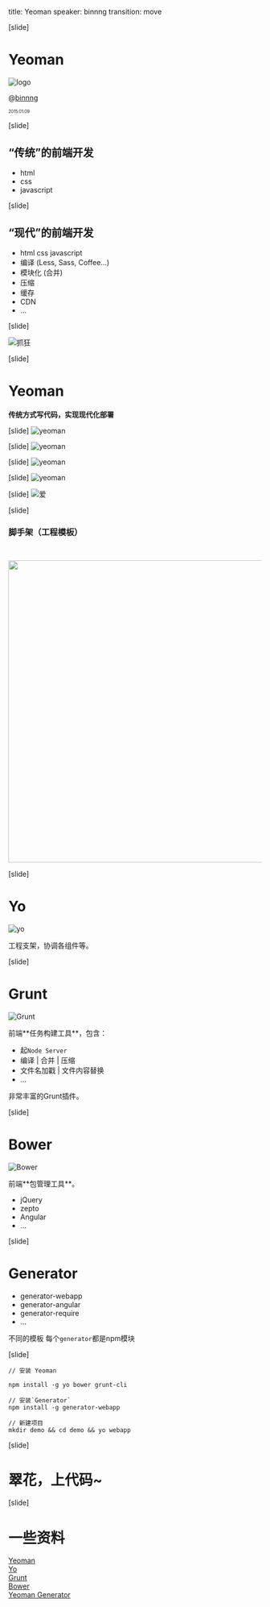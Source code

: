 title: Yeoman
speaker: binnng
transition: move

[slide]

# Yeoman

![logo](../images/yeoman/yeoman-02.6442.png)

@[binnng](https://github.com/binnng)

<p style="font-size:.6em;margin-top:.4em;">2015.01.09</p>


[slide]

## “传统”的前端开发

- html
- css
- javascript

[slide]

## “现代”的前端开发

- html css javascript
- 编译 (Less, Sass, Coffee...)
- 模块化 (合并)
- 压缩
- 缓存
- CDN
- ...

[slide]

![抓狂](../images/startle.png)

[slide]
# Yeoman


**传统方式写代码，实现现代化部署**

[slide]
![yeoman](../images/yeoman/yeoman.png)

[slide]
![yeoman](../images/yeoman/yeoman-009.png)

[slide]
![yeoman](../images/yeoman/yeoman-005.2b00.png)

[slide]
![yeoman](../images/yeoman/yeoman-004.7ff4.png)

[slide]
![爱](../images/love.png)

[slide]

### **脚手架**（工程模板）
<img src="../images/yeoman/illustration-home-inverted.b715.png" width="600" style="margin-top:2em">

[slide]

# Yo
![yo](../images/yeoman/tool-yo.5015.png)

工程支架，协调各组件等。


[slide]
# Grunt

![Grunt](../images/yeoman/tool-grunt.af56.png)

<p style="text-align:left">前端**任务构建工具**，包含：</p>

- 起`Node Server`
- 编译 | 合并 | 压缩
- 文件名加戳 | 文件内容替换
- ...

<p style="text-align:left">非常丰富的Grunt插件。</p>


[slide]
# Bower

![Bower](../images/yeoman/tool-bower.db00.png)

<p style="text-align:left">前端**包管理工具**。</p>

- jQuery
- zepto
- Angular
- ...


[slide]

# Generator


- generator-webapp
- generator-angular
- generator-require
- ...

不同的模板
每个`generator`都是npm模块

[slide]

```
// 安装 Yeoman

npm install -g yo bower grunt-cli

// 安装`Generator`
npm install -g generator-webapp

// 新建项目
mkdir demo && cd demo && yo webapp
```

[slide]

# 翠花，上代码~

[slide]

# 一些资料


[Yeoman](http://yeoman.io) 
<br>
[Yo](https://github.com/yeoman/yo) 
<br>
[Grunt](http://gruntjs.com/) 
<br>
[Bower](http://bower.io) 
<br>
[Yeoman Generator](http://yeoman.io/generators/)

